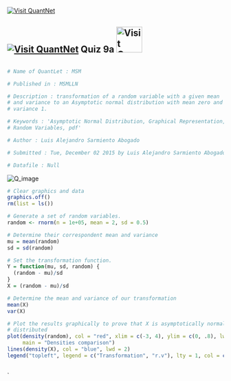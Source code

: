 [<img src="https://github.com/QuantLet/Styleguide-and-Validation-procedure/blob/master/pictures/banner.png" alt="Visit QuantNet">](http://quantlet.de/index.php?p=info)

## [<img src="https://github.com/QuantLet/Styleguide-and-Validation-procedure/blob/master/pictures/qloqo.png" alt="Visit QuantNet">](http://quantlet.de/) **Quiz 9a** [<img src="https://github.com/QuantLet/Styleguide-and-Validation-procedure/blob/master/pictures/QN2.png" width="60" alt="Visit QuantNet 2.0">](http://quantlet.de/d3/ia)

```yaml

# Name of QuantLet : MSM

# Published in : MSMLLN

# Description : transformation of a random variable with a given mean
# and variance to an Asymptotic normal distribution with mean zero and
# variance 1.

# Keywords : 'Asymptotic Normal Distribution, Graphical Representation,
# Random Variables, pdf'

# Author : Luis Alejandro Sarmiento Abogado

# Submitted : Tue, December 02 2015 by Luis Alejandro Sarmiento Abogado

# Datafile : Null
```
![Q_image](https://github.com/xuxiu/MSMquiz/blob/master/quiz9a_5_11/Quiz%209a.png?raw=true)

```r
# Clear graphics and data
graphics.off()
rm(list = ls())

# Generate a set of random variables.
random <- rnorm(n = 1e+05, mean = 2, sd = 0.5)

# Determine their correspondent mean and variance
mu = mean(random)
sd = sd(random)

# Set the transformation function.
Y = function(mu, sd, random) {
  (random - mu)/sd
}
X = (random - mu)/sd

# Determine the mean and variance of our transformation
mean(X)
var(X)

# Plot the results graphically to prove that X is asymptotically normal
# distributed
plot(density(random), col = "red", xlim = c(-3, 4), ylim = c(0, .8), lwd = 2, 
     main = "Densities comparison")
lines(density(X), col = "blue", lwd = 2)
legend("topleft", legend = c("Transformation", "r.v"), lty = 1, col = c("blue", 
                                                                        "red"), cex = 0.9)

```




`


